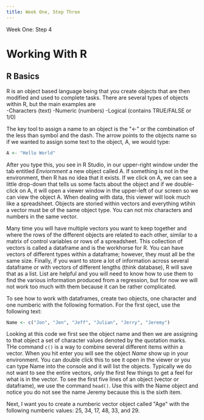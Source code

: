 ```yaml
---
title: Week One, Step Three
---
```


Week One: Step 4
# Working With R

## R Basics
R is an object based language being that you create objects that are then modified and used to complete tasks. There are several types of objects within R, but the main examples are  
-Characters (text)
-Numeric (numbers)
-Logical (contains TRUE/FALSE or 1/0)  

The key tool to assign a name to an object is the "<-" or the combination of the less than symbol and the dash. The arrow points to the objects name so if we wanted to assign some text to the object, A, we would type:  
```R
A <- "Hello World"
```
After you type this, you see in R Studio, in our upper-right window under the tab entitled *Enviornment* a new object called A. If something is not in the environment, then R has no idea that it exists. If we click on A, we can see a little drop-down that tells us some facts about the object and if we double-click on A, it will open a viewer window in the upper-left of our screen so we can view the object A. When dealing with data, this viewer will look much like a spreadsheet. Objects are storied within vectors and everything wtihin a vector must be of the same object type. You can not mix characters and numbers in the same vector.

Many time you will have multiple vectors you want to keep together and where the rows of the different objects are related to each other, similar to a matrix of control variables or rows of a spreadsheet. This collection of vectors is called a dataframe and is the workhorse for R. You can have vectors of different types within a dataframe; however, they must all be the same size. Finally, if you want to store a lot of information across several dataframe or with vectors of different lengths (think database), R will save that as a list. List are helpful and you will need to know how to use them to find the various information produced from a regression, but for now we will not work too much with them because it can be rather complicated.

To see how to work with dataframes, create two objects, one character and one numberic with the following formation. For the first oject, use the following text:  
```R
Name <- c("Jon", "Jen", "Jeff", "Julian", "Jerry", "Jeremy")
```
Looking at this code we first see the object name and then we are assigning to that object a set of character values denoted by the quotation marks. THe command ```c()``` is a way to combine several different items within a vector. When you hit enter you will see the object *Name* show up in your environment. You can double click this to see it open in the viewer or you can type Name into the console and it will list the objects. Typically we do not want to see the entire vectors, only the first few things to get a feel for what is in the vector. To see the first five lines of an object (vector or dataframe), we use the command ```head()```. Use this with the Name object and notice you do not see the name Jeremy because this is the sixth item. 

Next, I want you to create a numberic vector object called "Age" with the following numberic values: 25, 34, 17, 48, 33, and 29. 

